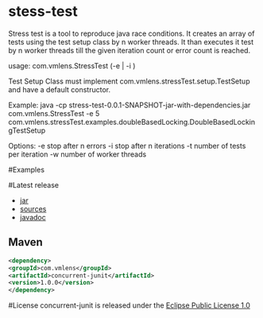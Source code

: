 # stess-test

Stress test is a tool to reproduce java race conditions. It creates an array of <test per iteration> tests using the test setup class by n worker threads. It than executes it test by n worker threads till the given iteration count or error count is reached. 

usage: com.vmlens.StressTest (-e <error count> | -i <iteration count>) <Test Setup Class>

Test Setup Class must implement com.vmlens.stressTest.setup.TestSetup and have a default constructor.

Example: java  -cp stress-test-0.0.1-SNAPSHOT-jar-with-dependencies.jar com.vmlens.StressTest -e 5 com.vmlens.stressTest.examples.doubleBasedLocking.DoubleBasedLockingTestSetup

Options:
 -e <error count>           stop after n errors
 -i <iteration count>       stop after n iterations
 -t <test per iteration>    number of tests per iteration
 -w <worker thread count>   number of worker threads

#Examples





#Latest release
* [jar](http://search.maven.org/remotecontent?filepath=com/vmlens/concurrent-junit/1.0.0/concurrent-junit-1.0.0.jar) 
* [sources](http://search.maven.org/remotecontent?filepath=com/vmlens/concurrent-junit/1.0.0/concurrent-junit-1.0.0-sources.jar) 
* [javadoc](http://search.maven.org/remotecontent?filepath=com/vmlens/concurrent-junit/1.0.0/concurrent-junit-1.0.0-javadoc.jar) 


## Maven

```xml
<dependency>
<groupId>com.vmlens</groupId>
<artifactId>concurrent-junit</artifactId>
<version>1.0.0</version>
</dependency>
```


#License
concurrent-junit is released under the [Eclipse Public License 1.0](http://www.eclipse.org/legal/epl-v10.html)


